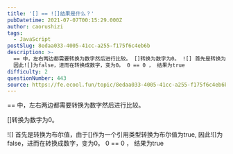 ```yaml
---
title: '[] == ![]结果是什么？'
pubDatetime: 2021-07-07T00:15:29.000Z
author: caorushizi
tags:
  - JavaScript
postSlug: 8edaa033-4005-41cc-a255-f175f6c4eb6b
description: >-
  == 中，左右两边都需要转换为数字然后进行比较。 []转换为数字为0。 ![] 首先是转换为布尔值，由于[]作为一个引用类型转换为布尔值为true,
  因此![]为false，进而在转换成数字，变为0。 0 == 0 ， 结果为true 
difficulty: 2
questionNumber: 443
source: https://fe.ecool.fun/topic/8edaa033-4005-41cc-a255-f175f6c4eb6b
---
```


== 中，左右两边都需要转换为数字然后进行比较。

[]转换为数字为0。

![] 首先是转换为布尔值，由于[]作为一个引用类型转换为布尔值为true, 因此![]为false，进而在转换成数字，变为0。 0 == 0 ， 结果为true
